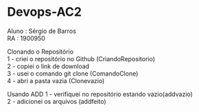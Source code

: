# Devops-AC2

Aluno : Sérgio de Barros  
RA : 1900950  

Clonando o Repositório  
1 - criei o repositório no Github  (CriandoRepositorio)  
2 - copiei o link de download  
3 - usei o comando git clone  (ComandoClone)  
4 - abri a pasta vazia (Clonevazio)  

Usando ADD
1 - verifiquei no repositório estando vazio(addvazio)  
2 - adicionei os arquivos (addfeito)  


